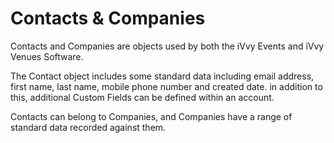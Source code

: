 # Contacts & Companies

Contacts and Companies are objects used by both the iVvy Events and iVvy Venues Software. 

The Contact object includes some standard data including email address, first name, last name, mobile phone number and created date. in addition to this, additional Custom Fields can be defined within an account.

Contacts can belong to Companies, and Companies have a range of standard data recorded against them.

